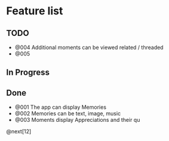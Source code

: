 # Feature list

## TODO
- @004 Additional moments can be viewed related / threaded
- @005 

## In Progress
## Done
- @001 The app can display Memories
- @002 Memories can be text, image, music
- @003 Moments display Appreciations and their qu


@next[12]
